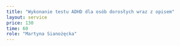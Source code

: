 ```yaml
---
title: "Wykonanie testu ADHD dla osób dorosłych wraz z opisem"
layout: service
price: 130
time: 60
role: "Martyna Sianożęcka"
---
```


